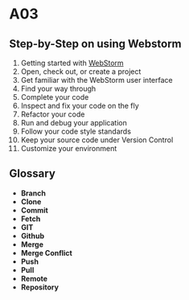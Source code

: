 <!DOCTYPE html>
<html>
<body>
  <h1>A03</h1>
  <h2> Step-by-Step on using Webstorm </h2>
    <ol>
      <li> Getting started with <a href="https://account.jetbrains.com/login target="_blank">WebStorm</a></li>
      <li> Open, check out, or create a project </li>
      <li> Get familiar with the WebStorm user interface </li>
      <li> Find your way through </li>
      <li> Complete your code </li>
      <li> Inspect and fix your code on the fly </li>
      <li> Refactor your code </li>
      <li> Run and debug your application </li>
      <li> Follow your code style standards </li>
      <li> Keep your source code under Version Control </li>
      <li> Customize your environment </li>
    </ol>
  <h2> Glossary </h2>
    <ul>
      <li><b> Branch </b></li> 
      <li><b> Clone </b></li>
      <li><b> Commit </b></li> 
      <li><b> Fetch </b></li> 
      <li><b> GIT </b></li> 
      <li><b> Github </b></li> 
      <li><b> Merge </b></li> 
      <li><b> Merge Conflict </b></li>
      <li><b> Push </b></li> 
      <li><b> Pull </b></li> 
      <li><b> Remote </b></li> 
      <li><b> Repository </b></li> 
    </ul>
</body>
</html>
  

  
    
